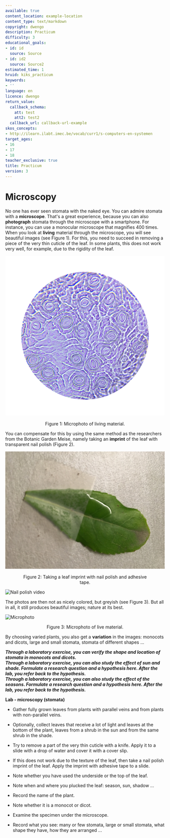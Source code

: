 ```yaml
---
available: true
content_location: example-location
content_type: text/markdown
copyright: dwengo
description: Practicum
difficulty: 3
educational_goals:
- id: id
  source: Source
- id: id2
  source: Source2
estimated_time: 1
hruid: kiks_practicum
keywords:
- ''
language: en
licence: dwengo
return_value:
  callback_schema:
    att: test
    att2: test2
  callback_url: callback-url-example
skos_concepts:
- http://ilearn.ilabt.imec.be/vocab/curr1/s-computers-en-systemen
target_ages:
- 16
- 17
- 18
teacher_exclusive: true
title: Practicum
version: 3
---
```

# Microscopy

No one has ever seen stomata with the naked eye. You can admire stomata with a **microscope**. That's a great experience, because you can also **photograph** stomata through the microscope with a smartphone. For instance, you can use a monocular microscope that magnifies 400 times.<br>
When you look at **living** material through the microscope, you will see beautiful images (see Figure 1). For this, you need to succeed in removing a piece of the very thin cuticle of the leaf. In some plants, this does not work very well, for example, due to the rigidity of the leaf.

![](embed/microfoto1.png "Microphoto")
<figure>
    <figcaption align = "center">Figure 1: Microphoto of living material.</figcaption>
</figure>

You can compensate for this by using the same method as the researchers from the Botanic Garden Meise, namely taking an **imprint** of the leaf with transparent nail polish (Figure 2).

![](embed/nagellak.jpg "Leaf imprint")
<figure>
    <figcaption align = "center">Figure 2: Taking a leaf imprint with nail polish and adhesive tape.</figcaption>
</figure>

![](@youtube/https://www.youtube.com/embed/JptF3jhOV5k "Nail polish video")

The photos are then not as nicely colored, but greyish (see Figure 3). But all in all, it still produces beautiful images; nature at its best.

![](embed/microfoto2.png "Microphoto")
<figure>
    <figcaption align = "center">Figure 3: Microphoto of live material.</figcaption>
</figure>

By choosing varied plants, you also get a **variation** in the images: monocots and dicots, large and small stomata, stomata of different shapes ...

***Through a laboratory exercise, you can verify the shape and location of stomata in monocots and dicots.***<br>
***Through a laboratory exercise, you can also study the effect of sun and shade. Formulate a research question and a hypothesis here. After the lab, you refer back to the hypothesis.*** <br>
***Through a laboratory exercise, you can also study the effect of the seasons. Formulate a research question and a hypothesis here. After the lab, you refer back to the hypothesis.***


<div class="alert alert-box alert-success">
    <strong>Lab - microscopy (stomata)</strong><br>
    <ul><li>Gather fully grown leaves from plants with parallel veins and from plants with non-parallel veins.</li></ul>
    <ul><li>Optionally, collect leaves that receive a lot of light and leaves at the bottom of the plant, leaves from a shrub in the sun and from the same shrub in the shade.</li></ul>
    <ul><li>Try to remove a part of the very thin cuticle with a knife. Apply it to a slide with a drop of water and cover it with a cover slip.</li></ul>
    <ul><li>If this does not work due to the texture of the leaf, then take a nail polish imprint of the leaf. Apply the imprint with adhesive tape to a slide.</li></ul>
    <ul><li>Note whether you have used the underside or the top of the leaf.</li></ul>
    <ul><li>Note when and where you plucked the leaf: season, sun, shadow ...</li></ul>
    <ul><li>Record the name of the plant.</li></ul>
    <ul><li>Note whether it is a monocot or dicot.</li></ul>
    <ul><li>Examine the specimen under the microscope.</li></ul>
    <ul><li>Record what you see: many or few stomata, large or small stomata, what shape they have, how they are arranged ...</li></ul>
</div>